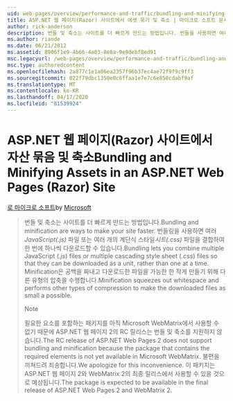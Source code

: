 ```yaml
---
uid: web-pages/overview/performance-and-traffic/bundling-and-minifying-assets-in-an-aspnet-web-pages-razor-site
title: ASP.NET 웹 페이지(Razor) 사이트에서 에셋 묶기 및 축소 | 마이크로 소프트 문서
author: rick-anderson
description: 번들 및 축소는 사이트를 더 빠르게 만드는 방법입니다. 번들을 사용하면 여러 JavaScript (.js) 파일 또는 여러 개의 계단식 스타일 시트 (...
ms.author: riande
ms.date: 06/21/2012
ms.assetid: 8906f1e9-4b66-4a03-8e8a-9e9debf8ed91
msc.legacyurl: /web-pages/overview/performance-and-traffic/bundling-and-minifying-assets-in-an-aspnet-web-pages-razor-site
msc.type: authoredcontent
ms.openlocfilehash: 2a877c1e1a06ea2357f96b37ec4ae72f9f9c9ff3
ms.sourcegitcommit: 022f79dbc1350e0c6ffaa1e7e7c6e850cdabf9af
ms.translationtype: MT
ms.contentlocale: ko-KR
ms.lasthandoff: 04/17/2020
ms.locfileid: "81539924"
---
```

# <a name="bundling-and-minifying-assets-in-an-aspnet-web-pages-razor-site"></a><span data-ttu-id="75231-104">ASP.NET 웹 페이지(Razor) 사이트에서 자산 묶음 및 축소</span><span class="sxs-lookup"><span data-stu-id="75231-104">Bundling and Minifying Assets in an ASP.NET Web Pages (Razor) Site</span></span>

<span data-ttu-id="75231-105">[로 마이크로 소프트](https://github.com/microsoft)</span><span class="sxs-lookup"><span data-stu-id="75231-105">by [Microsoft](https://github.com/microsoft)</span></span>

> <span data-ttu-id="75231-106">번들 및 축소는 사이트를 더 빠르게 만드는 방법입니다.</span><span class="sxs-lookup"><span data-stu-id="75231-106">Bundling and minification are ways to make your site faster.</span></span> <span data-ttu-id="75231-107">번들링을 사용하면 여러*JavaScript(.js)* 파일 또는 여러 개의 계단식 스타일*시트(.css)* 파일을 결합하여 한 번에 하나씩 다운로드할 수 있습니다.</span><span class="sxs-lookup"><span data-stu-id="75231-107">Bundling lets you combine multiple JavaScript (*.js*) files or multiple cascading style sheet (*.css*) files so that they can be downloaded as a unit, rather than one at a time.</span></span> <span data-ttu-id="75231-108">Minification은 공백을 짜내고 다운로드한 파일을 가능한 한 작게 만들기 위해 다른 유형의 압축을 수행합니다.</span><span class="sxs-lookup"><span data-stu-id="75231-108">Minification squeezes out whitespace and performs other types of compression to make the downloaded files as small a possible.</span></span>
> 
> > [!NOTE]
> > <span data-ttu-id="75231-109">필요한 요소를 포함하는 패키지를 아직 Microsoft WebMatrix에서 사용할 수 없기 때문에 ASP.NET 웹 페이지 2의 RC 릴리스는 번들 및 축소를 지원하지 않습니다.</span><span class="sxs-lookup"><span data-stu-id="75231-109">The RC release of ASP.NET Web Pages 2 does not support bundling and minification because the package that contains the required elements is not yet available in Microsoft WebMatrix.</span></span> <span data-ttu-id="75231-110">불편을 끼쳐드려 죄송합니다.</span><span class="sxs-lookup"><span data-stu-id="75231-110">We apologize for this inconvenience.</span></span> <span data-ttu-id="75231-111">이 패키지는 ASP.NET 웹 페이지 2와 WebMatrix 2의 최종 릴리스에서 사용할 수 있을 것으로 예상됩니다.</span><span class="sxs-lookup"><span data-stu-id="75231-111">The package is expected to be available in the final release of ASP.NET Web Pages 2 and WebMatrix 2.</span></span>
